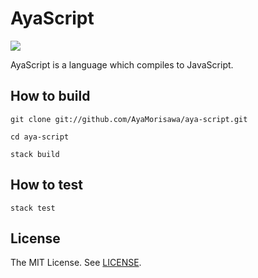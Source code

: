 # AyaScript
[![][travis-badge]][travis-link]

AyaScript is a language which compiles to JavaScript.

## How to build
```
git clone git://github.com/AyaMorisawa/aya-script.git
```

```
cd aya-script
```

```
stack build
```

## How to test
```
stack test
```

## License
The MIT License. See [LICENSE](LICENSE).

[travis-link]:     https://travis-ci.org/AyaMorisawa/aya-script
[travis-badge]:    http://img.shields.io/travis/AyaMorisawa/aya-script.svg?style=flat-square
